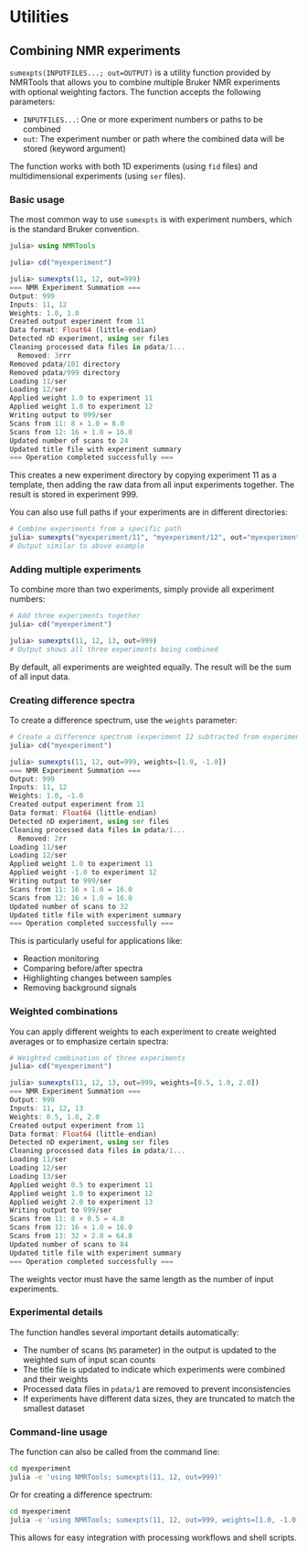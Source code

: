 # Utilities

## Combining NMR experiments

`sumexpts(INPUTFILES...; out=OUTPUT)` is a utility function provided by NMRTools that allows you to combine multiple Bruker NMR experiments with optional weighting factors.
The function accepts the following parameters:

* `INPUTFILES...`: One or more experiment numbers or paths to be combined
* `out`: The experiment number or path where the combined data will be stored (keyword argument)

The function works with both 1D experiments (using `fid` files) and multidimensional experiments (using `ser` files).

### Basic usage

The most common way to use `sumexpts` is with experiment numbers, which is the standard Bruker convention.

```julia
julia> using NMRTools

julia> cd("myexperiment")

julia> sumexpts(11, 12, out=999)
=== NMR Experiment Summation ===
Output: 999
Inputs: 11, 12
Weights: 1.0, 1.0
Created output experiment from 11
Data format: Float64 (little-endian)
Detected nD experiment, using ser files
Cleaning processed data files in pdata/1...
  Removed: 3rrr
Removed pdata/101 directory
Removed pdata/999 directory
Loading 11/ser
Loading 12/ser
Applied weight 1.0 to experiment 11
Applied weight 1.0 to experiment 12
Writing output to 999/ser
Scans from 11: 8 × 1.0 = 8.0
Scans from 12: 16 × 1.0 = 16.0
Updated number of scans to 24
Updated title file with experiment summary
=== Operation completed successfully ===
```

This creates a new experiment directory by copying experiment 11 as a template, then adding the raw data from all input experiments together. The result is stored in experiment 999.

You can also use full paths if your experiments are in different directories:

```julia
# Combine experiments from a specific path
julia> sumexpts("myexperiment/11", "myexperiment/12", out="myexperiment/999")
# Output similar to above example
```

### Adding multiple experiments

To combine more than two experiments, simply provide all experiment numbers:

```julia
# Add three experiments together
julia> cd("myexperiment")

julia> sumexpts(11, 12, 13, out=999)
# Output shows all three experiments being combined
```

By default, all experiments are weighted equally. The result will be the sum of all input data.

### Creating difference spectra

To create a difference spectrum, use the `weights` parameter:

```julia
# Create a difference spectrum (experiment 12 subtracted from experiment 11)
julia> cd("myexperiment")

julia> sumexpts(11, 12, out=999, weights=[1.0, -1.0])
=== NMR Experiment Summation ===
Output: 999
Inputs: 11, 12
Weights: 1.0, -1.0
Created output experiment from 11
Data format: Float64 (little-endian)
Detected nD experiment, using ser files
Cleaning processed data files in pdata/1...
  Removed: 2rr
Loading 11/ser
Loading 12/ser
Applied weight 1.0 to experiment 11
Applied weight -1.0 to experiment 12
Writing output to 999/ser
Scans from 11: 16 × 1.0 = 16.0
Scans from 12: 16 × 1.0 = 16.0
Updated number of scans to 32
Updated title file with experiment summary
=== Operation completed successfully ===
```

This is particularly useful for applications like:
- Reaction monitoring
- Comparing before/after spectra
- Highlighting changes between samples
- Removing background signals

### Weighted combinations

You can apply different weights to each experiment to create weighted averages or to emphasize certain spectra:

```julia
# Weighted combination of three experiments
julia> cd("myexperiment")

julia> sumexpts(11, 12, 13, out=999, weights=[0.5, 1.0, 2.0])
=== NMR Experiment Summation ===
Output: 999
Inputs: 11, 12, 13
Weights: 0.5, 1.0, 2.0
Created output experiment from 11
Data format: Float64 (little-endian)
Detected nD experiment, using ser files
Cleaning processed data files in pdata/1...
Loading 11/ser
Loading 12/ser
Loading 13/ser
Applied weight 0.5 to experiment 11
Applied weight 1.0 to experiment 12
Applied weight 2.0 to experiment 13
Writing output to 999/ser
Scans from 11: 8 × 0.5 = 4.0
Scans from 12: 16 × 1.0 = 16.0
Scans from 13: 32 × 2.0 = 64.0
Updated number of scans to 84
Updated title file with experiment summary
=== Operation completed successfully ===
```

The weights vector must have the same length as the number of input experiments.

### Experimental details

The function handles several important details automatically:

- The number of scans (`NS` parameter) in the output is updated to the weighted sum of input scan counts
- The title file is updated to indicate which experiments were combined and their weights
- Processed data files in `pdata/1` are removed to prevent inconsistencies
- If experiments have different data sizes, they are truncated to match the smallest dataset

### Command-line usage

The function can also be called from the command line:

```bash
cd myexperiment
julia -e 'using NMRTools; sumexpts(11, 12, out=999)'
```

Or for creating a difference spectrum:

```bash
cd myexperiment
julia -e 'using NMRTools; sumexpts(11, 12, out=999, weights=[1.0, -1.0])'
```

This allows for easy integration with processing workflows and shell scripts.